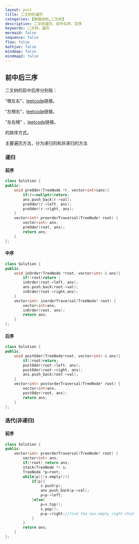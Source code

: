 ```yaml
---
layout: post
title: 二叉树的遍历
categories: [数据结构,二叉树]
description: 二叉树遍历，前中后序，层序
keywords: 二叉树，遍历
mermaid: false
sequence: false
flow: false
mathjax: false
mindmap: false
mindmap2: false
---
```


## 前中后三序

二叉树的前中后序分别指：

“根左右”，[leetcode](https://leetcode.cn/problems/binary-tree-preorder-traversal/description/)链接。

“左根右”，[leetcode](https://leetcode.cn/problems/binary-tree-inorder-traversal/submissions/540486845/)链接。

“左右根” ，[leetcode](https://leetcode.cn/problems/binary-tree-postorder-traversal/submissions/540488098/)链接。

的排序方式。

主要遍历方法，分为递归的和非递归的方法

### 递归

#### 前序
```cpp
class Solution {
public:
    void preOder(TreeNode *r, vector<int>&ans){
        if(r==nullptr)return;
        ans.push_back(r->val);
        preOder(r->left, ans);
        preOder(r->right, ans);
    }
    vector<int> preorderTraversal(TreeNode* root) {
        vector<int> ans;
        preOder(root, ans);
        return ans;
    }
};
```

#### 中序

```cpp
class Solution {
public:
    void inOrder(TreeNode *root, vector<int> & ans){
        if(!root)return ;
        inOrder(root->left, ans);
        ans.push_back(root->val);
        inOrder(root->right,ans);
    }
    vector<int> inorderTraversal(TreeNode* root) {
        vector<int>ans;
        inOrder(root, ans);
        return ans;
    }
};
```

#### 后序

```cpp
class Solution {
public:
    void postOder(TreeNode*root, vector<int> & ans){
        if(!root)return;
        postOder(root->left, ans);
        postOder(root->right, ans);
        ans.push_back(root->val);
    }
    vector<int> postorderTraversal(TreeNode* root) {
        vector<int>ans;
        postOder(root, ans);
        return ans;
    }
};
```

### 迭代(非递归)

#### 前序
```cpp
class Solution {
public:
    vector<int> preorderTraversal(TreeNode* root) {
        vector<int> ans;
        if(!root) return ans;
        stack<TreeNode *> s;
        TreeNode *p=root;
        while(p||!s.empty()){
            if(p){
                s.push(p);
                ans.push_back(p->val);
                p=p->left;
            }else{
                p=s.top();
                s.pop();
                p=p->right;//find the non-empty right chid
            }
        }
        return ans;
    }
};
```

